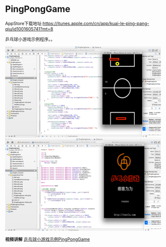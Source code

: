 PingPongGame
=========
AppStore下载地址:https://itunes.apple.com/cn/app/kuai-le-ping-pang-qiu/id1001605741?mt=8


乒乓球小游戏示例程序。。


![PingPongGame](https://raw.githubusercontent.com/luowei/PingPongGame/master/doc/a.png)
![PingPongGame](https://raw.githubusercontent.com/luowei/PingPongGame/master/doc/b.png)


**视频讲解**
[乒乓球小游戏示例PingPongGame](http://www.tudou.com/programs/view/a4nQzauIfFQ/)
